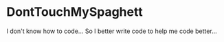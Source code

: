 # DontTouchMySpaghett

I don't know how to code...
So I better write code to help me code better...
